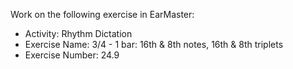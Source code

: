 Work on the following exercise in EarMaster:
- Activity: Rhythm Dictation
- Exercise Name: 3/4 - 1 bar: 16th & 8th notes, 16th & 8th triplets
- Exercise Number: 24.9
